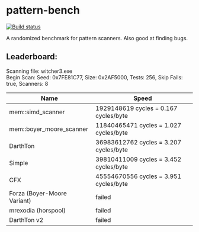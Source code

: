 # pattern-bench

[![Build status](https://ci.appveyor.com/api/projects/status/ns9iau87x4dbugif?svg=true)](https://ci.appveyor.com/project/0x1F9F1/pattern-bench)

A randomized benchmark for pattern scanners. Also good at finding bugs.

## Leaderboard:

Scanning file: witcher3.exe<br/>
Begin Scan: Seed: 0x7FE81C77, Size: 0x2AF5000, Tests: 256, Skip Fails: true, Scanners: 8

Name | Speed
--- | ---
mem::simd_scanner                |  1929148619 cycles =  0.167 cycles/byte
mem::boyer_moore_scanner         | 11840465471 cycles =  1.027 cycles/byte
DarthTon                         | 36983612762 cycles =  3.207 cycles/byte
Simple                           | 39810411009 cycles =  3.452 cycles/byte
CFX                              | 45554670556 cycles =  3.951 cycles/byte
Forza (Boyer-Moore Variant)      | failed
mrexodia (horspool)              | failed
DarthTon v2                      | failed
